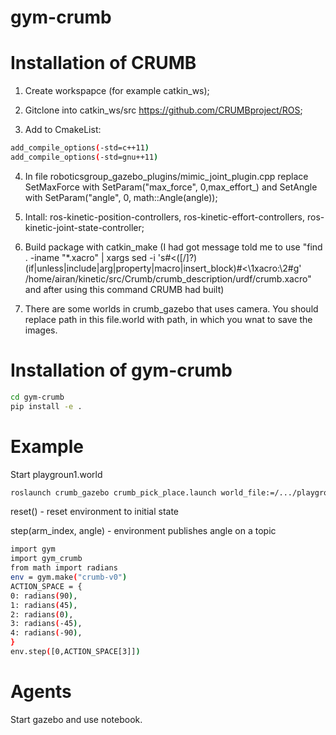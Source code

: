 # gym-crumb



# Installation of CRUMB

1. Create workspapce (for example catkin_ws);

2. Gitclone into catkin_ws/src https://github.com/CRUMBproject/ROS;

3. Add to CmakeList:
```bash
add_compile_options(-std=c++11)
add_compile_options(-std=gnu++11)
```

4. In file roboticsgroup_gazebo_plugins/mimic_joint_plugin.cpp replace SetMaxForce with SetParam("max_force", 0,max_effort_) and SetAngle with SetParam("angle", 0, math::Angle(angle));

5. Intall: ros-kinetic-position-controllers, ros-kinetic-effort-controllers, ros-kinetic-joint-state-controller;

6. Build package with catkin_make (I had got message told me to use "find . -iname "*.xacro" | xargs sed -i 's#<\([/]\?\)\(if\|unless\|include\|arg\|property\|macro\|insert_block\)#<\1xacro:\2#g' /home/airan/kinetic/src/Crumb/crumb_description/urdf/crumb.xacro" and after using this command CRUMB had built)

7. There are some worlds in crumb_gazebo that uses camera. You should replace path in this file.world with path, in which you wnat to save the images.
	

# Installation of gym-crumb

```bash
cd gym-crumb
pip install -e .
```

# Example

Start playgroun1.world
```bash
roslaunch crumb_gazebo crumb_pick_place.launch world_file:=/.../playground1.world
```
reset() - reset environment to initial state

step(arm_index, angle) - environment publishes angle on a topic
```bash
import gym
import gym_crumb
from math import radians
env = gym.make("crumb-v0")  
ACTION_SPACE = {
0: radians(90),
1: radians(45),
2: radians(0),
3: radians(-45),
4: radians(-90),
}
env.step([0,ACTION_SPACE[3]])
```


# Agents

Start gazebo and use notebook.

